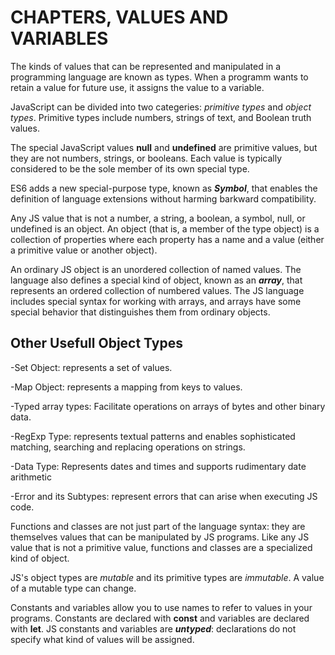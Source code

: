 # CHAPTERS, VALUES AND VARIABLES

The kinds of values that can be represented and manipulated in a programming language are known as types. When a programm wants to retain a value for future use, it assigns the value to a variable.

JavaScript can be divided into two categeries: *primitive types* and *object types*. Primitive types include numbers, strings of text, and Boolean truth values.

The special JavaScript values **null** and **undefined** are primitive values, but they are not numbers, strings, or booleans. Each value is typically considered to be the sole member of its own special type.

ES6 adds a new special-purpose type, known as ***Symbol***, that enables the definition of language extensions without harming barkward compatibility.

Any JS value that is not a number, a string, a boolean, a symbol, null, or undefined is an object. An object (that is, a member of the type object) is a collection of properties where each property has a name and a value (either a primitive value or another object).

An ordinary JS object is an unordered collection of named values. The language also defines a special kind of object, known as an ***array***, that represents an ordered collection of numbered values. The JS language includes special syntax for working with arrays, and arrays have some special behavior that distinguishes them from ordinary objects.

## Other Usefull Object Types

-Set Object: represents a set of values.

-Map Object: represents a mapping from keys to values.

-Typed array types: Facilitate operations on arrays of bytes and other binary data.

-RegExp Type: represents textual patterns and enables sophisticated matching, searching and replacing operations on strings.

-Data Type: Represents dates and times and supports rudimentary date arithmetic

-Error and its Subtypes: represent errors that can arise when executing JS code.

Functions and classes are not just part of the language syntax: they are themselves values that can be manipulated by JS programs. Like any JS value that is not a primitive value, functions and classes are a specialized kind of object.

JS's object types are *mutable* and its primitive types are *immutable*. A value of a mutable type can change.

Constants and variables allow you to use names to refer to values in your programs. Constants are declared with **const** and variables are declared with **let**. JS constants and variables are ***untyped***: declarations do not specify what kind of values will be assigned.
